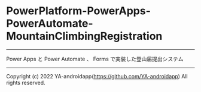 # PowerPlatform-PowerApps-PowerAutomate-MountainClimbingRegistration

---

Power Apps と Power Automate 、 Forms で実装した登山届提出システム

---

Copyright (c) 2022 YA-androidapp(https://github.com/YA-androidapp) All rights reserved.
